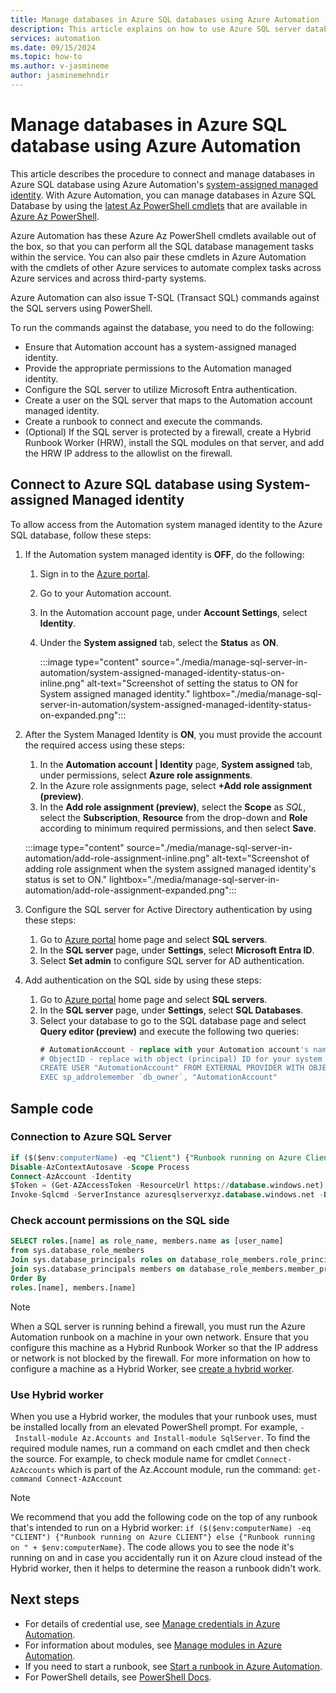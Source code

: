 ```yaml
---
title: Manage databases in Azure SQL databases using Azure Automation
description: This article explains on how to use Azure SQL server database using a system assigned managed identity in Azure Automation.
services: automation
ms.date: 09/15/2024
ms.topic: how-to
ms.author: v-jasmineme
author: jasminemehndir
---
```


# Manage databases in Azure SQL database using Azure Automation

This article describes the procedure to connect and manage databases in Azure SQL database using Azure Automation's [system-assigned managed identity](enable-managed-identity-for-automation.md). With Azure Automation, you can manage databases in Azure SQL Database by using the [latest Az PowerShell cmdlets](/powershell/module/) that are available in [Azure Az PowerShell](/powershell/azure/new-azureps-module-az).

Azure Automation has these Azure Az PowerShell cmdlets available out of the box, so that you can perform all the SQL database management tasks within the service. You can also pair these cmdlets in Azure Automation with the cmdlets of other Azure services to automate complex tasks across Azure services and across third-party systems.

Azure Automation can also issue T-SQL (Transact SQL) commands against the SQL servers using PowerShell.

To run the commands against the database, you need to do the following:
- Ensure that Automation account has a system-assigned managed identity.
- Provide the appropriate permissions to the Automation managed identity.
- Configure the SQL server to utilize Microsoft Entra authentication.
- Create a user on the SQL server that maps to the Automation account managed identity.
- Create a runbook to connect and execute the commands.
- (Optional) If the SQL server is protected by a firewall, create a Hybrid Runbook Worker (HRW), install the SQL modules on that server, and add the HRW IP address to the allowlist on the firewall.


## Connect to Azure SQL database using System-assigned Managed identity

To allow access from the Automation system managed identity to the Azure SQL database, follow these steps:

1. If the Automation system managed identity is **OFF**, do the following:
   1. Sign in to the [Azure portal](https://portal.azure.com).
   1. Go to your Automation account.
   1. In the Automation account page, under **Account Settings**, select **Identity**.
   1. Under the **System assigned** tab, select the **Status** as **ON**.
   
      :::image type="content" source="./media/manage-sql-server-in-automation/system-assigned-managed-identity-status-on-inline.png" alt-text="Screenshot of setting the status to ON for System assigned managed identity." lightbox="./media/manage-sql-server-in-automation/system-assigned-managed-identity-status-on-expanded.png":::

1. After the System Managed Identity is **ON**, you must provide the account the required access using these steps:
    1. In the **Automation account | Identity** page, **System assigned** tab, under permissions, select **Azure role assignments**.
    1. In the Azure role assignments page, select **+Add role assignment (preview)**.
    1. In the **Add role assignment (preview)**, select the **Scope** as *SQL*, select the **Subscription**, **Resource** from the drop-down and **Role** according to minimum required permissions, and then select **Save**.
      
      :::image type="content" source="./media/manage-sql-server-in-automation/add-role-assignment-inline.png" alt-text="Screenshot of adding role assignment when the system assigned managed identity's status is set to ON." lightbox="./media/manage-sql-server-in-automation/add-role-assignment-expanded.png":::

1. Configure the SQL server for Active Directory authentication by using these steps:
    1. Go to [Azure portal](https://portal.azure.com) home page and select **SQL servers**.
    1. In the **SQL server** page, under **Settings**, select **Microsoft Entra ID**.
    1. Select **Set admin** to configure SQL server for AD authentication.

1. Add authentication on the SQL side by using these steps:
    1. Go to [Azure portal](https://portal.azure.com) home page and select **SQL servers**.
    1. In the **SQL server** page, under **Settings**, select **SQL Databases**.
    1. Select your database to go to the SQL database page and select **Query editor (preview)** and execute the following two queries:
       ```sql
       # AutomationAccount - replace with your Automation account's name
       # ObjectID - replace with object (principal) ID for your system managed identity principal from step 1.
       CREATE USER "AutomationAccount" FROM EXTERNAL PROVIDER WITH OBJECT_ID = `ObjectID`
       EXEC sp_addrolemember `db_owner`, "AutomationAccount"
       ```

## Sample code

### Connection to Azure SQL Server

  ```sql
  if ($($env:computerName) -eq "Client") {"Runbook running on Azure Client sandbox"} else {"Runbook running on " + $env:computerName}
  Disable-AzContextAutosave -Scope Process
  Connect-AzAccount -Identity
  $Token = (Get-AZAccessToken -ResourceUrl https://database.windows.net).Token
  Invoke-Sqlcmd -ServerInstance azuresqlserverxyz.database.windows.net -Database MyDBxyz -AccessToken $token -query 'select * from TableXYZ' 
  ```
### Check account permissions on the SQL side

```sql
SELECT roles.[name] as role_name, members.name as [user_name] 
from sys.database_role_members 
Join sys.database_principals roles on database_role_members.role_principal_id= roles.principal_id 
join sys.database_principals members on database_role_members.member_principal_id=members.principal_id 
Order By 
roles.[name], members.[name] 
```

> [!NOTE]
> When a SQL server is running behind a firewall, you must run the Azure Automation runbook on a machine in your own network. Ensure that you configure this machine as a Hybrid Runbook Worker so that the IP address or network is not blocked by the firewall. For more information on how to configure a machine as a Hybrid Worker, see [create a hybrid worker](extension-based-hybrid-runbook-worker-install.md).

### Use Hybrid worker
When you use a Hybrid worker, the modules that your runbook uses, must be installed locally from an elevated PowerShell prompt. For example, `- Install-module Az.Accounts and Install-module SqlServer`. To find the required module names, run a command on each cmdlet and then check the source. For example, to check module name for cmdlet `Connect-AzAccounts` which is part of the Az.Account module, run the command: `get-command Connect-AzAccount`

> [!NOTE]
> We recommend that you add the following code on the top of any runbook that's intended to run on a Hybrid worker: `if ($($env:computerName) -eq "CLIENT") {"Runbook running on Azure CLIENT"} else {"Runbook running on " + $env:computerName}`. The code allows you to see the node it's running on and in case you accidentally run it on Azure cloud instead of the Hybrid worker, then it helps to determine the reason a runbook didn't work.


## Next steps

* For details of credential use, see [Manage credentials in Azure Automation](shared-resources/credentials.md).
* For information about modules, see [Manage modules in Azure Automation](shared-resources/modules.md).
* If you need to start a runbook, see [Start a runbook in Azure Automation](start-runbooks.md).
* For PowerShell details, see [PowerShell Docs](/powershell/scripting/overview).
